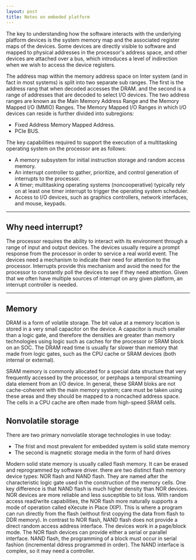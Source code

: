 ```yaml
---
layout: post
title: Notes on embeded platform
---
```


The key to understanding how the software interacts with the underlying platform devices is the system memory map and the associated register maps of the devices. Some devices are directly visible to software and mapped to physical addresses in the processor's address space, and other devices are attached over a bus, which introduces a level of indirection when we wish to access the device registers.

The address map within the memory address space on Inter system (and in fact in most systems) is split into two separate sub ranges. The first is the address rang that when decoded accesses the DRAM. and the second is a range of addresses that are decoded to select I/O devices. The two address ranges are known as the Main Memory Address Range and the Memory Mapped I/O (MMIO) Ranges. The Memory Mapped I/O Ranges in which I/O devices can reside is further divided into subregions:
*  Fixed Address Memory Mapped Address.
*  PCIe BUS.

The key capabilities required to support the execution of a multitasking operating system on the processor are as follows:

*  A memory subsystem for initial instruction storage and random access memory.
*  An interrupt controller to gather, prioritize, and control generation of interrupts to the processor.
*  A timer; multitasking operating systems (noncooperative) typically rely on at least one timer interrupt to trigger the operating system scheduler.
*  Access to I/O devices, such as graphics controllers, network interfaces, and mouse, keypads.

---

## Why need interrupt?

The processor requires the ability to interact with its environment through a range of input and output devices. The devices usually require a prompt response from the processor in order to service a real world event. The devices need a mechanism to indicate their need for attention to the processor. Interrupts provide this mechanism and avoid the need for the processor to constantly poll the devices to see if they need attention. Given that we often have multiple sources of interrupt on any given platform, an interrupt controller is needed.

---

## Memory

DRAM is a form of volatile storage. The bit value at a memory location is stored in a very small capacitor on the device. A capacitor is much smaller than a logic gate, and therefore the densities are greater than memory technologies using logic such as caches for the processor or SRAM block on an SOC. The DRAM read time is usually far slower than memory that made from logic gates, such as the CPU cache or SRAM devices (both internal or external).

SRAM memory is commonly allocated for a special data structure that very frequently accessed by the processor, or perphaps a temporal streaming data element from an I/O device. In general, these SRAM bloks are not cache-coherent with the main memory system; care must be taken using these areas and they should be mapped to a noncached address space. 
The cells in a CPU cache are often made from high-speed SRAM cells.

## Nonvolatile storage

There are two primary nonvolatile storage technologies in use today:

*  The frist and most prevalent for embedded system is solid state memory
*  The second is magnetic storage media in the form of hard drives

Modern solid state memory is usually called flash memory. It can be erased and reprogrammed by software driver. there are two distinct flash memory device types: NOR flash and NAND flash. 
They are named after the characteristic logic gate used in the construction of the memory cells. One key difference is that NAND flash is much higher density than NOR devices. NOR devices are more reliable and less susceptible to bit loss. With random access read/write capabilities, the NOR flash more naturally supports a mode of operation called eXecute in Place (XIP). This is where a program can run directly from the flash (without first copying the data from flash to DDR memory).
In contrast to NOR flash, NAND flash does not provide a direct random access address interface. The devices work in a page/block mode.
The NOR flash devices can provide either a serial or parallel interface. NAND flash, the programming of a block must occur in serial fashion (incremental ddress programmed in order). The NAND interface is complex, so it may need a controller. 




